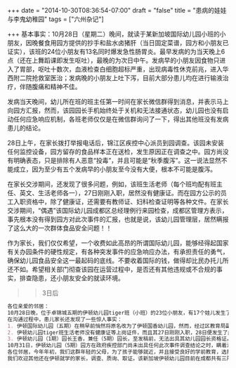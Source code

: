 +++
date = "2014-10-30T08:36:54-07:00"
draft = "false"
title = "患病的娃娃与李鬼幼稚园"
tags = ["六州杂记"]

+++
基本事实：10月28日（星期二）晚间，就读于某新加坡国际幼儿园小班的小朋友，因晚餐食用园方提供的抄手和盐水卤猪肝（当日固定菜谱，园方和小朋友已证实），该班的24位小朋友有13名同时爆发急性肠胃炎。最早发病的为当天晚上6点（还在上舞蹈课即发生呕吐），最晚的为次日中午。发病早的小朋友因食物只进入了胃部，呕吐十数次，血液检查白细胞超标严重，出现病毒性休克前兆，进入华西附二院抢救室医治；发病晚的小朋友上吐下泻，目前大部分患儿均在进行输液治疗，伴随腹痛和精神不佳。

发病当天晚间，幼儿所在班的班主任第一时间在家长微信群得到消息，并表示马上向园方汇报，然而，该园园长手机始终处于关机和无法接通状态，幼儿园也没有启动任何应急响应机制，各班老师仅仅是在微信群询问了一下，得出其他班没有发病患儿的结论。

28日上午，在家长拨打举报电话后，锦江区疾控中心派员到园调查。该园未安装任何监控设备，园方留存的食品样本正在送检，发生原因正在调查之中。园方尚没有明确表态，只是排除有人恶意“投毒”，并且可能是“秋季腹泻”。这一说法显然不能成立，因为至少有五个发病早的小朋友至今没有大便，根本不可能是腹泻。

在家长交涉期间，还发现了很多问题，例如，该班生活老师（每个班均配有班主任、英文、生活老师各一），27日刚刚入职，居然没有健康证。而在园方公示的员工入职资格中，除了健康证，还需要有教师证、妇科检查证明等各种文件。在家长交涉期间，“偶遇”该国际幼儿园成都区总经理例行来园检查，成都区管理方表示，事先根本没有得到园方对此次事件的汇报，也就是说，该幼儿园管理层，居然瞒报了这么大的一次群体食品安全问题！！

作为家长，我们仅仅希望，一个收费如此高昂的所谓国际幼儿园，能够经得起国家有关办园条件的硬性规定，有各种突发事件的应急响应办法，有承担责任的勇气，确保幼儿园食品安全这一最起码的底线。不要收着国际的钱，做得却比民办托儿所还不如。希望相关部门彻查该园在运营过程中，是否还有其他违规或不合规的事实，排查隐患，还小朋友安全的就读环境。


>> 3日后
```markdown 
各位亲爱的邻居：
10月28日晚，位于卓锦城五期的伊顿幼儿园tiger班（小班）的23位小朋友，有17个娃儿发生了不同程度的呕吐、腹泻、肚痛、发烧等症状，经华西附二院等权威医院确认，均为急性胃肠炎。事发当晚和事发后，园方面对如此严重的群体性安全事故处置缓慢，应对失据，并且至今不肯承认任何责任（哪怕是错误），令患儿家长寒心。
在沟通过程中，患儿家长还发现了一些惊人事实：
1. 伊顿国际幼儿园（五期）在稍早前悄然将原名改为了伊顿国香幼儿园，然而，经过区教育局副局长现场确认和园方出具的《民办非企业登记注册证书》显示，该园从未有过国际幼儿园的办学资质，从注册伊始便是注册资金仅为10万元人民币的普通民办幼儿园。其对外挂牌国际幼儿园的行为，涉嫌欺诈和违反相关法规。
2. 伊顿幼儿园tiger班生活老师没有健康证等上岗证件，而且其27日刚刚入职，28日便发生了此事件；
3. 伊顿幼儿园（1期）园长王香，兼任（5期）园长，至发稿前，无法出具其幼儿园园长资格证。
10月31日，伊顿幼儿园（5期）园方在政府疾控部门尚未出具任何此次事件调查结论之时，瞒着涉事tiger班家长，向1期、5期所有其他班级家长发放了一封随意歪曲事实，对关键点语焉不详的所谓情况说明信，极大伤害了两园所有家长的知情权，更伤害了本着解决事件的患儿家长的心。
各位邻居，今年年初，我们这群年轻的父母，为了孩子能够就近，并且接受良好的学前教育，选择了家门口的“国际幼儿园”，没想到，高昂的费用换来的却是一家歪学校，高昂的费用甚至换不来孩子的安全和健康。期望你们不要重蹈我们的覆辙。
我们欢迎其他还在伊顿就学的家长，调查、质询、取证。该新加坡伊顿幼儿园目前在成都共有三所幼儿园，分别是卓锦城1期，卓锦城5期，时代豪庭。建议就读其他两所伊顿的家长要求园方出具相关资质文件，以免上当受骗。
```